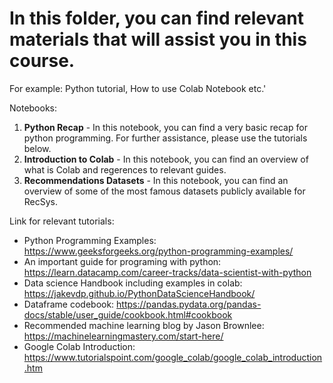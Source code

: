 # In this folder, you can find relevant materials that will assist you in this course.

For example:
Python tutorial, How to use Colab Notebook etc.'

Notebooks:
1) **Python Recap** - In this notebook, you can find a very basic recap for python programming. For further assistance, please use the tutorials below.
2) **Introduction to Colab** - In this notebook, you can find an overview of what is Colab and regerences to relevant guides. 
3) **Recommendations Datasets** - In this notebook, you can find an overview of some of the most famous datasets publicly available for RecSys.

Link for relevant tutorials:
- Python Programming Examples: https://www.geeksforgeeks.org/python-programming-examples/
- An important guide for programing with python: https://learn.datacamp.com/career-tracks/data-scientist-with-python
- Data science Handbook including examples in colab: https://jakevdp.github.io/PythonDataScienceHandbook/
- Dataframe codebook: https://pandas.pydata.org/pandas-docs/stable/user_guide/cookbook.html#cookbook
- Recommended machine learning blog by Jason Brownlee: https://machinelearningmastery.com/start-here/
- Google Colab Introduction: https://www.tutorialspoint.com/google_colab/google_colab_introduction.htm 


